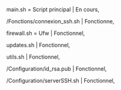 main.sh = Script principal | En cours,

/Fonctions/connexion_ssh.sh  | Fonctionne, 

firewall.sh = Ufw | Fonctionnel,

updates.sh | Fonctionnel, 

utils.sh | Fonctionnel,

/Configuration/id_rsa.pub | Fonctionnel,

/Configuration/serverSSH.sh | Fonctionnel,

